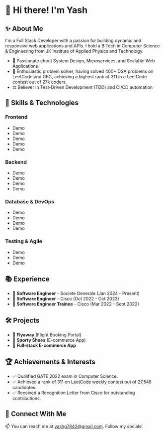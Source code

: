 # 👋 Hi there! I'm Yash

## ✨ About Me
I'm a Full Stack Developer with a passion for building dynamic and responsive web applications and APIs. I hold a B.Tech in Computer Science & Engineering from JK Institute of Applied Physics and Technology.

- 💪 Passionate about System Design, Microservices, and Scalable Web Applications
- 🌟 Enthusiastic problem solver, having solved 400+ DSA problems on LeetCode and GFG, achieving a highest rank of 311 in a LeetCode contest out of 27k coders.
- ⚖️ Believer in Test-Driven Development (TDD) and CI/CD automation

## 💪 Skills & Technologies
### Frontend
- Demo
- Demo
- Demo
- Demo
- Demo

### Backend
- Demo
- Demo
- Demo
- Demo

### Database & DevOps
- Demo
- Demo
- Demo
- Demo

### Testing & Agile
- Demo
- Demo
- Demo

## 📚 Experience
- 💼 **Software Engineer** - Societe Generale (Jan 2024 - Present)
- 💼 **Software Engineer** - Cisco (Oct 2022 - Oct 2023)
- 💼 **Software Engineer Trainee** - Cisco (Mar 2022 - Sept 2022)

## 🛠️ Projects
- 🚀 **Flyaway** (Flight Booking Portal)
- 🌟 **Sporty Shoes** (E-commerce App)
- 🛒 **Full-stack E-commerce App**

## 🏆 Achievements & Interests
- ✅ Qualified GATE 2022 exam in Computer Science.
- ✅ Achieved a rank of 311 on LeetCode weekly contest out of 27,548 candidates.
- ✅ Received a Recognition Letter from Cisco for outstanding contributions.

## 👤 Connect With Me
📫 You can reach me at [yashg7842@gmail.com](mailto:yashg7842@gmail.com). Follow my socials!
